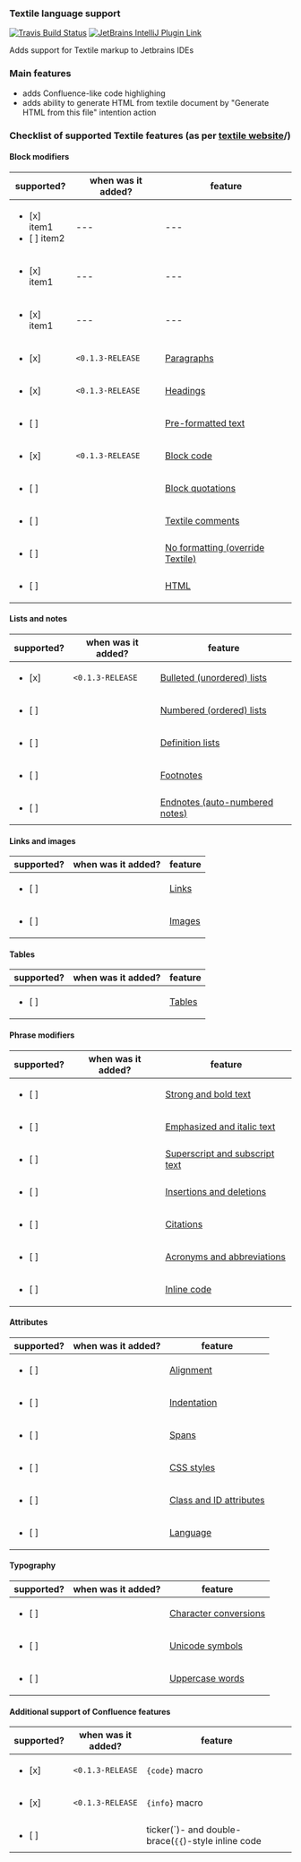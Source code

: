 ### Textile language support

[![Travis Build Status](https://travis-ci.com/stasmihailov/intellij-textile.svg?branch=master)](https://travis-ci.com/github/stasmihailov/intellij-textile)
[![JetBrains IntelliJ Plugin Link](https://img.shields.io/jetbrains/plugin/d/com.potniype4kin.intellij-textile)](https://plugins.jetbrains.com/plugin/14204)

Adds support for Textile markup to Jetbrains IDEs

### Main features
* adds Confluence-like code highlighing
* adds ability to generate HTML from textile document by "Generate HTML from this file" intention action

### Checklist of supported Textile features (as per [textile website](https://textile-lang.com)/)

#### Block modifiers
| supported? | when was it added? | feature |
| --- | --- | --- |
| <ul><li>[x] item1</li><li>[ ] item2</li></ul> | --- | --- |
| <ul><li>[x] item1</li></ul> | --- | --- |
| <ul><li>[x] item1 | --- | --- |
| <ul><li>[x] | `<0.1.3-RELEASE` | [Paragraphs](https://textile-lang.com/doc/paragraphs) |
| <ul><li>[x] | `<0.1.3-RELEASE` | [Headings](https://textile-lang.com/doc/headings) |
| <ul><li>[ ] | | [Pre-formatted text](https://textile-lang.com/doc/pre-formatted-text) |
| <ul><li>[x] | `<0.1.3-RELEASE` | [Block code](https://textile-lang.com/doc/block-code) |
| <ul><li>[ ] | | [Block quotations](https://textile-lang.com/doc/block-quotations) |
| <ul><li>[ ] | | [Textile comments](https://textile-lang.com/doc/textile-comments) |
| <ul><li>[ ] | | [No formatting (override Textile)](https://textile-lang.com/doc/no-textile-processing) |
| <ul><li>[ ] | | [HTML](https://textile-lang.com/doc/html) |

#### Lists and notes
| supported? | when was it added? | feature |
| --- | --- | --- |
| <ul><li>[x] | `<0.1.3-RELEASE` | [Bulleted (unordered) lists](https://textile-lang.com/doc/bulleted-unordered-lists) |
| <ul><li>[ ] | | [Numbered (ordered) lists](https://textile-lang.com/doc/numbered-ordered-lists) |
| <ul><li>[ ] | | [Definition lists](https://textile-lang.com/doc/definition-lists) |
| <ul><li>[ ] | | [Footnotes](https://textile-lang.com/doc/footnotes) |
| <ul><li>[ ] | | [Endnotes (auto-numbered notes)](https://textile-lang.com/doc/auto-numbered-notes) |

#### Links and images
| supported? | when was it added? | feature |
| --- | --- | --- |
| <ul><li>[ ] | | [Links](https://textile-lang.com/doc/links) |
| <ul><li>[ ] | | [Images](https://textile-lang.com/doc/images) |

#### Tables
| supported? | when was it added? | feature |
| --- | --- | --- |
| <ul><li>[ ] | | [Tables](https://textile-lang.com/doc/tables) |

#### Phrase modifiers
| supported? | when was it added? | feature |
| --- | --- | --- |
| <ul><li>[ ] | | [Strong and bold text](https://textile-lang.com/doc/strong-and-bold-text) |
| <ul><li>[ ] | | [Emphasized and italic text](https://textile-lang.com/doc/emphasized-and-italic-text) |
| <ul><li>[ ] | | [Superscript and subscript text](https://textile-lang.com/doc/subscript-and-superscript-text) |
| <ul><li>[ ] | | [Insertions and deletions](https://textile-lang.com/doc/insertions-and-deletions) |
| <ul><li>[ ] | | [Citations](https://textile-lang.com/doc/citations) |
| <ul><li>[ ] | | [Acronyms and abbreviations](https://textile-lang.com/doc/acronyms-abbreviations) |
| <ul><li>[ ] | | [Inline code](https://textile-lang.com/doc/inline-code) |

#### Attributes
| supported? | when was it added? | feature |
| --- | --- | --- |
| <ul><li>[ ] | | [Alignment](https://textile-lang.com/doc/text-alignment) |
| <ul><li>[ ] | | [Indentation](https://textile-lang.com/doc/indentation) |
| <ul><li>[ ] | | [Spans](https://textile-lang.com/doc/spans) |
| <ul><li>[ ] | | [CSS styles](https://textile-lang.com/doc/css-styles) |
| <ul><li>[ ] | | [Class and ID attributes](https://textile-lang.com/doc/classes-and-ids) |
| <ul><li>[ ] | | [Language](https://textile-lang.com/doc/language) |

#### Typography
| supported? | when was it added? | feature |
| --- | --- | --- |
| <ul><li>[ ] | | [Character conversions](https://textile-lang.com/doc/special-characters) |
| <ul><li>[ ] | | [Unicode symbols](https://textile-lang.com/doc/unicode-symbols) |
| <ul><li>[ ] | | [Uppercase words](https://textile-lang.com/doc/uppercase-words) |

#### Additional support of Confluence features
| supported? | when was it added? | feature |
| --- | --- | --- |
| <ul><li>[x] | `<0.1.3-RELEASE` | `{code}` macro |
| <ul><li>[x] | `<0.1.3-RELEASE` | `{info}` macro |
| <ul><li>[ ] | | ticker(\`)- and double-brace(`{{`)-style inline code |
